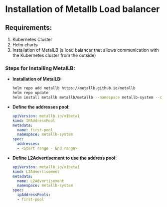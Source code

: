 
# Installation of Metallb Load balancer

## Requirements:
1. Kubernetes Cluster
2. Helm charts
3. Installation of MetalLB (a load balancer that allows communication with the Kubernetes cluster from the outside)

### Steps for Installing MetalLB:
- **Installation of MetalLB:**
  ```bash
  helm repo add metallb https://metallb.github.io/metallb
  helm repo update
  helm install metallb metallb/metallb --namespace metallb-system --create-namespace --set installCRDs=true
  ```

- **Define the addresses pool:**
  ```yaml
  apiVersion: metallb.io/v1beta1
  kind: IPAddressPool
  metadata:
    name: first-pool
    namespace: metallb-system
  spec:
    addresses:
    - <Start range - End range>
  ```

- **Define L2Advertisement to use the address pool:**
  ```yaml
  apiVersion: metallb.io/v1beta1
  kind: L2Advertisement
  metadata:
    name: L2Advertisement
    namespace: metallb-system
  spec:
    ipAddressPools:
    - first-pool
  ```

